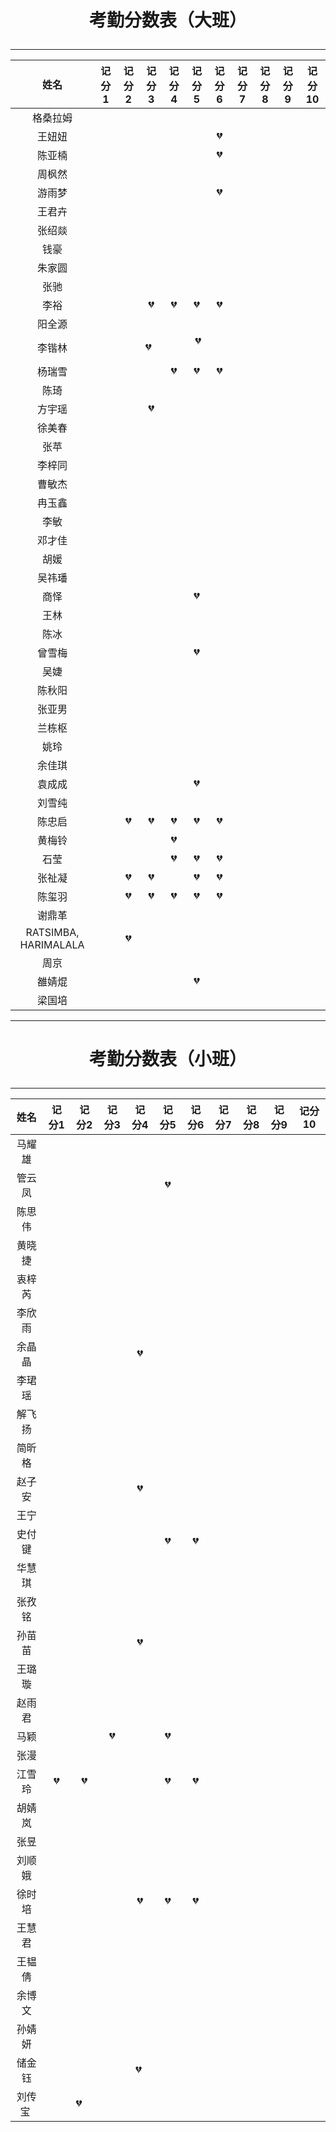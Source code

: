 # <p align="center">考勤分数表（大班）</p>
***

|    姓名   | 记分1  | 记分2  | 记分3  | 记分4  | 记分5  | 记分6  | 记分7  | 记分8  | 记分9   | 记分10   |
| :---: | :--: | :--: | :--: | :--: | :--: | :--: | :--: | :--: | :--: | ---- |
|   格桑拉姆  |    |      |      |      |      |      |      |      |      |      |
|         王妞妞          |      |      |      |      |      |  :broken_heart:    |      |      |      |      |
|         陈亚楠          |      |      |      |      |      |  :broken_heart:    |      |      |      |      |
|         周枫然          |      |      |      |      |      |      |      |      |      |      |
|         游雨梦          |      |      |      |      |      |  :broken_heart:    |      |      |      |      |
|         王君卉          |      |      |      |      |      |      |      |      |      |      |
|         张绍燚          |      |      |      |      |      |      |      |      |      |      |
|          钱豪          |      |      |      |      |      |      |      |      |      |      |
|         朱家圆          |      |      |      |      |      |      |      |      |      |      |
|          张驰          |      |      |      |      |      |      |      |      |      |      |
|          李裕          |      |      |   :broken_heart:   |  :broken_heart:    |  :broken_heart:    |  :broken_heart:    |      |      |      |      |
|         阳全源          |      |      |      |      |      |      |      |      |      |      |
|         李锴林          |      |      |  :broken_heart:    |      |  :broken_heart:    |      |      |      |      |      |
|         杨瑞雪          |      |      |      |  :broken_heart:    |  :broken_heart:    |  :broken_heart:    |      |      |      |      |
|          陈琦          |      |      |      |      |      |      |      |      |      |      |
|         方宇瑶          |      |      |  :broken_heart:    |      |      |      |      |      |      |      |
|         徐美春          |      |      |      |      |      |      |      |      |      |      |
|          张苹          |      |      |      |      |      |      |      |      |      |      |
|         李梓同          |      |      |      |      |      |      |      |      |      |      |
|         曹敏杰          |      |      |      |      |      |      |      |      |      |      |
|         冉玉鑫          |      |      |      |      |      |      |      |      |      |      |
|          李敏          |      |      |      |      |      |      |      |      |      |      |
|         邓才佳          |      |      |      |      |      |      |      |      |      |      |
|          胡媛          |      |      |      |      |      |      |      |      |      |      |
|         吴祎璠          |      |      |      |      |      |      |      |      |      |      |
|          商怿          |      |      |      |      |  :broken_heart:    |      |      |      |      |      |
|          王林          |      |      |      |      |      |      |      |      |      |      |
|          陈冰          |      |      |      |      |      |      |      |      |      |      |
|         曾雪梅          |      |      |      |      |  :broken_heart:    |      |      |      |      |      |
|          吴婕          |      |      |      |      |      |      |      |      |      |      |
|         陈秋阳          |      |      |      |      |      |      |      |      |      |      |
|         张亚男          |      |      |      |      |      |      |      |      |      |      |
|         兰栋枢          |      |      |      |      |      |      |      |      |      |      |
|          姚玲          |      |      |      |      |      |      |      |      |      |      |
|         余佳琪          |      |      |      |      |      |      |      |      |      |      |
|         袁成成          |      |      |      |      |  :broken_heart:    |      |      |      |      |      |
|         刘雪纯          |      |      |      |      |      |      |      |      |      |      |
|         陈忠启          |      | :broken_heart:     |  :broken_heart:    |  :broken_heart:    |  :broken_heart:    |  :broken_heart:    |      |      |      |      |
|         黄梅铃          |      |      |      |  :broken_heart:    |      |      |      |      |      |      |
|          石莹          |      |      |      |  :broken_heart:    |  :broken_heart:    |  :broken_heart:    |      |      |      |      |
|         张祉凝          |      |   :broken_heart:   |  :broken_heart:    |      |  :broken_heart:    |  :broken_heart:    |      |      |      |      |
|         陈玺羽          |      |  :broken_heart:    |  :broken_heart:    |  :broken_heart:    |  :broken_heart:    |   :broken_heart:   |      |      |      |      |
|         谢鼎革          |      |      |      |      |      |      |      |      |      |      |
| RATSIMBA, HARIMALALA |      |  :broken_heart:    |      |      |      |      |      |      |      |      |
|          周京          |      |      |      |      |      |      |      |      |      |      |
|         雒婧焜          |      |      |      |      | :broken_heart:     |      |      |      |      |      |
|         梁国培          |      |     |      |      |      |      |      |      |      |      |

***
# <p align="center">考勤分数表（小班）</p>
***

|  姓名  | 记分1  | 记分2  | 记分3  | 记分4  | 记分5  | 记分6  | 记分7  | 记分8 |  记分9  | 记分10  |
| :---: | :--: | :--: | :--: | :--: | :--: | :--: | :--: | :--: | :--: | :--: |
| 马耀雄  |      |      |      |      |      |      |      |      |      |      |
| 管云凤  |      |      |      |      |  :broken_heart:    |      |      |      |      |      |
| 陈思伟  |      |      |      |      |      |      |      |      |      |      |
| 黄晓捷  |      |      |      |      |      |      |      |      |      |      |
| 衷梓芮  |      |      |      |      |      |      |      |      |      |      |
| 李欣雨  |      |      |      |      |      |      |      |      |      |      |
| 余晶晶  |      |      |      |   :broken_heart:   |      |      |      |      |      |      |
| 李珺瑶  |      |      |      |      |      |      |      |      |      |      |
| 解飞扬  |      |      |      |      |      |      |      |      |      |      |
| 简昕格  |      |      |      |      |      |      |      |      |      |      |
| 赵子安  |      |      |      |   :broken_heart:   |      |      |      |      |      |      |
|  王宁  |      |      |      |      |      |      |      |      |      |      |
| 史付键  |      |      |      |      |  :broken_heart:    |  :broken_heart:    |      |      |      |      |
| 华慧琪  |      |      |      |      |      |      |      |      |      |      |
| 张孜铭  |      |      |      |      |      |      |      |      |      |      |
| 孙苗苗  |      |      |      |   :broken_heart:   |      |      |      |      |      |      |
| 王璐璇  |      |      |      |      |      |      |      |      |      |      |
| 赵雨君  |      |      |      |      |      |      |      |      |      |      |
|  马颖  |      |      |  :broken_heart:    |      |  :broken_heart:    |      |      |      |      |      |
|  张漫  |      |      |      |      |      |      |      |      |      |      |
| 江雪玲  |   :broken_heart:   |  :broken_heart:    |      |      |  :broken_heart:    |  :broken_heart:    |      |      |      |      |
| 胡婧岚  |      |      |      |      |      |      |      |      |      |      |
|  张昱  |      |      |      |      |      |      |      |      |      |      |
| 刘顺娥  |      |      |      |      |      |      |      |      |      |      |
| 徐时培  |      |      |      |  :broken_heart:    |  :broken_heart:    |  :broken_heart:    |      |      |      |      |
| 王慧君  |      |      |      |      |      |      |      |      |      |      |
| 王韫倩  |      |      |      |      |      |      |      |      |      |      |
| 余博文  |      |      |      |      |      |      |      |      |      |      |
| 孙婧妍  |      |      |      |      |      |      |      |      |      |      |
| 储金钰  |      |      |      |  :broken_heart:    |      |      |      |      |      |      |
| 刘传宝  |      | :broken_heart:    |      |      |      |      |      |      |      |      |




